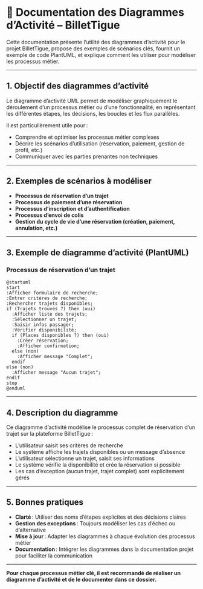 # 🔄 Documentation des Diagrammes d’Activité – BilletTigue

Cette documentation présente l’utilité des diagrammes d’activité pour le projet BilletTigue, propose des exemples de scénarios clés, fournit un exemple de code PlantUML, et explique comment les utiliser pour modéliser les processus métier.

---

## 1. Objectif des diagrammes d’activité

Le diagramme d’activité UML permet de modéliser graphiquement le déroulement d’un processus métier ou d’une fonctionnalité, en représentant les différentes étapes, les décisions, les boucles et les flux parallèles.

Il est particulièrement utile pour :
- Comprendre et optimiser les processus métier complexes
- Décrire les scénarios d’utilisation (réservation, paiement, gestion de profil, etc.)
- Communiquer avec les parties prenantes non techniques

---

## 2. Exemples de scénarios à modéliser

- **Processus de réservation d’un trajet**
- **Processus de paiement d’une réservation**
- **Processus d’inscription et d’authentification**
- **Processus d’envoi de colis**
- **Gestion du cycle de vie d’une réservation (création, paiement, annulation, etc.)**

---

## 3. Exemple de diagramme d’activité (PlantUML)

### **Processus de réservation d’un trajet**

```plantuml
@startuml
start
:Afficher formulaire de recherche;
:Entrer critères de recherche;
:Rechercher trajets disponibles;
if (Trajets trouvés ?) then (oui)
  :Afficher liste des trajets;
  :Sélectionner un trajet;
  :Saisir infos passager;
  :Vérifier disponibilité;
  if (Places disponibles ?) then (oui)
    :Créer réservation;
    :Afficher confirmation;
  else (non)
    :Afficher message "Complet";
  endif
else (non)
  :Afficher message "Aucun trajet";
endif
stop
@enduml
```

---

## 4. Description du diagramme

Ce diagramme d’activité modélise le processus complet de réservation d’un trajet sur la plateforme BilletTigue :
- L’utilisateur saisit ses critères de recherche
- Le système affiche les trajets disponibles ou un message d’absence
- L’utilisateur sélectionne un trajet, saisit ses informations
- Le système vérifie la disponibilité et crée la réservation si possible
- Les cas d’exception (aucun trajet, trajet complet) sont explicitement gérés

---

## 5. Bonnes pratiques
- **Clarté** : Utiliser des noms d’étapes explicites et des décisions claires
- **Gestion des exceptions** : Toujours modéliser les cas d’échec ou d’alternative
- **Mise à jour** : Adapter les diagrammes à chaque évolution des processus métier
- **Documentation** : Intégrer les diagrammes dans la documentation projet pour faciliter la communication

---

**Pour chaque processus métier clé, il est recommandé de réaliser un diagramme d’activité et de le documenter dans ce dossier.** 